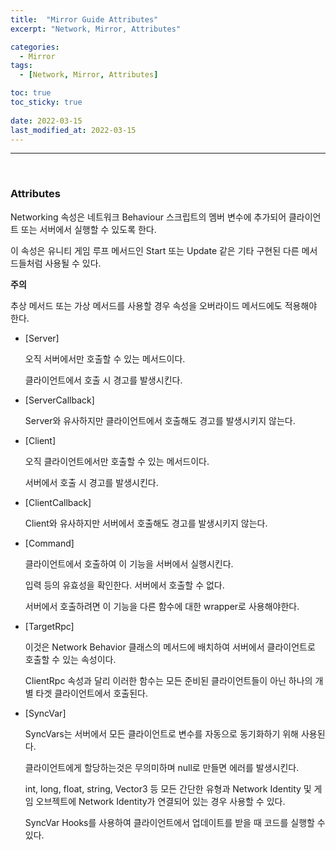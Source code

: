```yaml
---
title:  "Mirror Guide Attributes"
excerpt: "Network, Mirror, Attributes"

categories:
  - Mirror
tags:
  - [Network, Mirror, Attributes]

toc: true
toc_sticky: true
 
date: 2022-03-15
last_modified_at: 2022-03-15
---  
```


***

<br>

### Attributes

Networking 속성은 네트워크 Behaviour 스크립트의 멤버 변수에 추가되어 클라이언트 또는 서버에서 실행할 수 있도록 한다.

이 속성은 유니티 게임 루프 메서드인 Start 또는 Update 같은 기타 구현된 다른 메서드들처럼 사용될 수 있다. 

**주의**  

추상 메서드 또는 가상 메서드를 사용할 경우 속성을 오버라이드 메서드에도 적용해야 한다.

* \[Server\]

  오직 서버에서만 호출할 수 있는 메서드이다. 

  클라이언트에서 호출 시 경고를 발생시킨다.

* \[ServerCallback\]

  Server와 유사하지만 클라이언트에서 호출해도 경고를 발생시키지 않는다.

* \[Client\]

  오직 클라이언트에서만 호출할 수 있는 메서드이다. 

  서버에서 호출 시 경고를 발생시킨다.

* \[ClientCallback\]

  Client와 유사하지만 서버에서 호출해도 경고를 발생시키지 않는다.

* \[Command\]

  클라이언트에서 호출하여 이 기능을 서버에서 실행시킨다.

  입력 등의 유효성을 확인한다. 서버에서 호출할 수 없다.

  서버에서 호출하려면 이 기능을 다른 함수에 대한 wrapper로 사용해야한다. 


* \[TargetRpc\]

  이것은 Network Behavior 클래스의 메서드에 배치하여 서버에서 클라이언트로 호출할 수 있는 속성이다.

  ClientRpc 속성과 달리 이러한 함수는 모든 준비된 클라이언트들이 아닌 하나의 개별 타겟 클라이언트에서 호출된다. 

* \[SyncVar\]

  SyncVars는 서버에서 모든 클라이언트로 변수를 자동으로 동기화하기 위해 사용된다.

  클라이언트에게 할당하는것은 무의미하며 null로 만들면 에러를 발생시킨다.

  int, long, float, string, Vector3 등 모든 간단한 유형과 Network Identity 및 게임 오브젝트에 Network Identity가 연결되어 있는 경우 사용할 수 있다. 

  SyncVar Hooks를 사용하여 클라이언트에서 업데이트를 받을 때 코드를 실행할 수 있다.